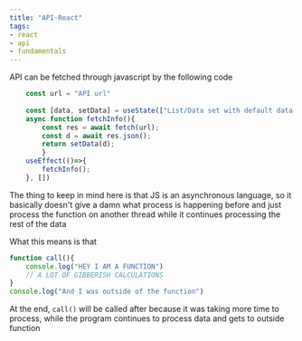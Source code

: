 ```yaml
---
title: "API-React"
tags:
- react
- api
- fundamentals
---
```


API can be fetched through javascript by the following code
```js
    const url = "API url"
    
    const [data, setData] = useState(["List/Data set with default data to prevent errors"]);
    async function fetchInfo(){ 
        const res = await fetch(url);
        const d = await res.json();
        return setData(d); 
        }
    useEffect(()=>{
        fetchInfo();
    }, [])
```
The thing to keep in mind here is that JS is an asynchronous language, so it basically doesn't give a damn what process is happening before and just process the function on another thread while it continues processing the rest of the data

What this means is that
```js
function call(){
	console.log("HEY I AM A FUNCTION")
	// A LOT OF GIBBERISH CALCULATIONS
}
console.log("And I was outside of the function")
```
At the end, `call()` will be called after because it was taking more time to process, while the program continues to process data and gets to outside function


